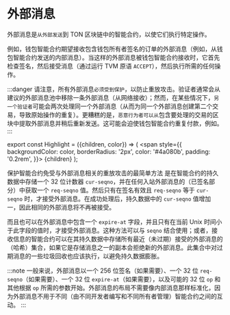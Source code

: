 # 外部消息

外部消息是`从外部发送`到 TON 区块链中的智能合约，以使它们执行特定操作。

例如，钱包智能合约期望接收包含钱包所有者签名的订单的外部消息（例如，从钱包智能合约发送的内部消息）。当这样的外部消息被钱包智能合约接收时，它首先检查签名，然后接受消息（通过运行 TVM 原语 `ACCEPT`），然后执行所需的任何操作。

:::danger
请注意，所有外部消息`必须受到保护`，以防止重放攻击。验证者通常会从建议的外部消息池中移除一条外部消息（从网络接收）；然而，在某些情况下，`另一个验证者`可能会两次处理同一个外部消息（从而为同一个外部消息创建第二个交易，导致原始操作的重复）。更糟糕的是，`恶意行为者可以从`包含要处理的交易的区块中提取外部消息并稍后重新发送。这可能会迫使钱包智能合约重复付款，例如。
:::

export const Highlight = ({children, color}) => (
<span
style={{
backgroundColor: color,
borderRadius: '2px',
color: '#4a080b',
padding: '0.2rem',
}}>
{children}
</span>
);


<Highlight color="#ffeced">保护智能合约免受与外部消息相关的重放攻击的最简单方法</Highlight> 是在智能合约的持久数据中存储一个 32 位计数器 `cur-seqno`，并在任何入站外部消息的（已签名部分）中获取一个 `req-seqno` 值。然后只有在签名有效且 `req-seqno` 等于 `cur-seqno` 时，才接受外部消息。在成功处理后，持久数据中的 `cur-seqno` 值增加一，因此<Highlight color="#ffeced">相同的外部消息将不再被接受</Highlight>。

而且<Highlight color="#ffeced">也可以</Highlight>在外部消息中包含一个 `expire-at` 字段，并且只有在当前 Unix 时间小于此字段的值时，才接受外部消息。这种方法可以与 `seqno` 结合使用；或者，接收信息的智能合约可以在其持久数据中存储所有最近（未过期）接受的外部消息的（哈希）集合，如果它是存储消息之一的副本会拒绝新的外部消息。此集合中对过期消息的一些垃圾回收也应该执行，以避免持久数据膨胀。

:::note
一般来说，外部消息以一个 256 位签名（如果需要）、一个 32 位 `req-seqno`（如果需要）、一个 32 位 `expire-at`（如果需要），以及可能的 32 位 `op` 和其他根据 `op` 所需的参数开始。外部消息的布局不需要像内部消息那样标准化，因为外部消息不用于不同（由不同开发者编写和不同所有者管理）智能合约之间的互动。
:::
